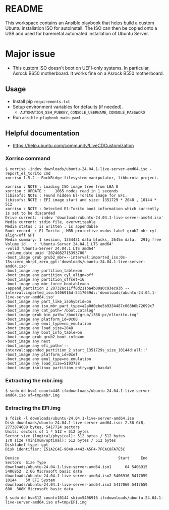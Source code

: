 # README
This workspace contains an Ansible playbook that helps build a custom Ubuntu installation ISO for autoinstall.  The ISO can then be copied onto a USB and used for baremetal automated installation of Ubuntu Server.

# Major issue
- This custom ISO doesn't boot on UEFI-only systems.  In particular, Asrock B650 motherboard.  It works fine on a Asrock B550 motherboard.

## Usage
- Install pip `requirements.txt`
- Setup environment variables for defaults (if needed).
  - `AUTOMATION_SSH_PUBKEY`, `CONSOLE_USERNAME`, `CONSOLE_PASSWORD`
- Run `ansible-playbook main.yaml`

## Helpful documentation
- <https://help.ubuntu.com/community/LiveCDCustomization>

### Xorriso command
```
$ xorriso -indev downloads/ubuntu-24.04.1-live-server-amd64.iso -report_el_torito cmd
xorriso 1.5.2 : RockRidge filesystem manipulator, libburnia project.

xorriso : NOTE : Loading ISO image tree from LBA 0
xorriso : UPDATE :    1065 nodes read in 1 seconds
libisofs: NOTE : Found hidden El-Torito image for EFI.
libisofs: NOTE : EFI image start and size: 1351729 * 2048 , 10144 * 512
xorriso : NOTE : Detected El-Torito boot information which currently is set to be discarded
Drive current: -indev 'downloads/ubuntu-24.04.1-live-server-amd64.iso'
Media current: stdio file, overwriteable
Media status : is written , is appendable
Boot record  : El Torito , MBR protective-msdos-label grub2-mbr cyl-align-off GPT
Media summary: 1 session, 1354431 data blocks, 2645m data,  291g free
Volume id    : 'Ubuntu-Server 24.04.1 LTS amd64'
-volid 'Ubuntu-Server 24.04.1 LTS amd64'
-volume_date uuid '2024082715393700'
-boot_image grub grub2_mbr=--interval:imported_iso:0s-15s:zero_mbrpt,zero_gpt:'downloads/ubuntu-24.04.1-live-server-amd64.iso'
-boot_image any partition_table=on
-boot_image any partition_cyl_align=off
-boot_image any partition_offset=16
-boot_image any mbr_force_bootable=on
-append_partition 2 28732ac11ff8d211ba4b00a0c93ec93b --interval:imported_iso:5406916d-5417059d::'downloads/ubuntu-24.04.1-live-server-amd64.iso'
-boot_image any part_like_isohybrid=on
-boot_image any iso_mbr_part_type=a2a0d0ebe5b9334487c068b6b72699c7
-boot_image any cat_path='/boot.catalog'
-boot_image grub bin_path='/boot/grub/i386-pc/eltorito.img'
-boot_image any platform_id=0x00
-boot_image any emul_type=no_emulation
-boot_image any load_size=2048
-boot_image any boot_info_table=on
-boot_image grub grub2_boot_info=on
-boot_image any next
-boot_image any efi_path='--interval:appended_partition_2_start_1351729s_size_10144d:all::'
-boot_image any platform_id=0xef
-boot_image any emul_type=no_emulation
-boot_image any load_size=5193728
-boot_image isolinux partition_entry=gpt_basdat
```

### Extracting the mbr.img
```
$ sudo dd bs=1 count=446 if=downloads/ubuntu-24.04.1-live-server-amd64.iso of=tmp/mbr.img
```

### Extracting the EFI.img
```
$ fdisk -l downloads/ubuntu-24.04.1-live-server-amd64.iso 
Disk downloads/ubuntu-24.04.1-live-server-amd64.iso: 2.58 GiB, 2773874688 bytes, 5417724 sectors
Units: sectors of 1 * 512 = 512 bytes
Sector size (logical/physical): 512 bytes / 512 bytes
I/O size (minimum/optimal): 512 bytes / 512 bytes
Disklabel type: gpt
Disk identifier: E51A2C4E-9040-4443-A5F4-7FCAC8FA7E5C

Device                                            Start     End Sectors  Size Type
downloads/ubuntu-24.04.1-live-server-amd64.iso1      64 5406915 5406852  2.6G Microsoft basic data
downloads/ubuntu-24.04.1-live-server-amd64.iso2 5406916 5417059   10144    5M EFI System
downloads/ubuntu-24.04.1-live-server-amd64.iso3 5417060 5417659     600  300K Microsoft basic data

$ sudo dd bs=512 count=10144 skip=5406916 if=downloads/ubuntu-24.04.1-live-server-amd64.iso of=tmp/EFI.img
```
